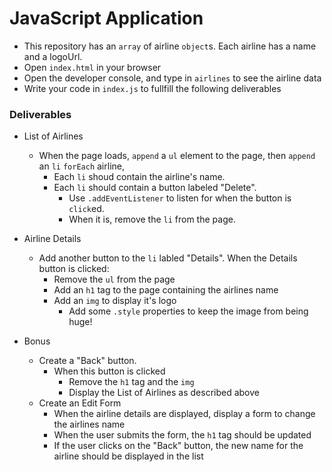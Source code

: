 # JavaScript Application

* This repository has an `array` of airline `object`s. Each airline has a name and a logoUrl.
* Open `index.html` in your browser
* Open the developer console, and type in `airlines` to see the airline data
* Write your code in `index.js` to fullfill the following deliverables

### Deliverables
* List of Airlines
    * When the page loads, `append` a `ul` element to the page, then `append` an `li` `forEach` airline, 
        * Each `li` shoud contain the airline's name.
        * Each `li` should contain a button labeled "Delete".
            * Use `.addEventListener` to listen for when the button is `click`ed.
            * When it is, remove the `li` from the page.

* Airline Details
    * Add another button to the `li` labled "Details". When the Details button is clicked:
        * Remove the `ul` from the page
        * Add an `h1` tag to the page containing the airlines name
        * Add an `img` to display it's logo
            * Add some `.style` properties to keep the image from being huge! 

* Bonus
    * Create a "Back" button.
        * When this button is clicked
            * Remove the `h1` tag and the `img`
            * Display the List of Airlines as described above
    * Create an Edit Form
        * When the airline details are displayed, display a form to change the airlines name
        * When the user submits the form, the `h1` tag should be updated
        * If the user clicks on the "Back" button, the new name for the airline should be displayed in the list
